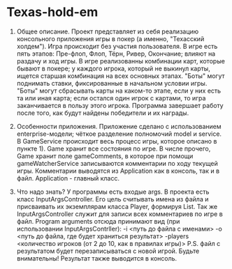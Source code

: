 # Texas-hold-em

 1) Общее описание.
 Проект представляет из себя реализацию консольного приложения игры в покер (а именно, "Техасский холдем").
 Игра происходит без участия пользователя.
 В игре есть пять этапов: Пре-флоп, Флоп, Тёрн, Ривер, Окончание; влияют на раздачу и ход игры.
 В игре реализованны комбинации карт, которые бывают в покере; у каждого игрока, который не выкинул карты, ищется старшая комбинация на всех основных этапах.
 "Боты" могут поднимать ставки, фиксированные в начальном условии игры.
 "Боты" могут сбрасывать карты на каком-то этапе, если у них есть та или иная карта; если остался один игрок с картами, то игра заканчивается в пользу этого игрока. 
 Программа завершает работу после того, как будут найдены победители и их награды.

 2) Особенности приложения.
 Приложение сделано с использованием enterprise-модели; чёткое разделение полномочий model и service.
 В GameService происходит весь процесс игры, которое описано в пункте 1).
 Game хранит все состояния по игре.
 В числе прочего, Game хранит поле gameComments, в которое при помощи gameWatcherService записываются комментарии по ходу текущей игры.
 Комментарии выводятся из Application как в консоль, так и в файл.
 Application - главный класс.

 3) Что надо знать?
 У программы есть входые args.
 В проекта есть класс InputArgsController.
 Его цель считывать имена из файла и присваивать их экземплярам класса Player, формируя List<Player>.
 Так же InputArgsController служит для записи всех комментариев по игре в файл.
 Program arguments отсюда принимают вид (при использовании InputArgsContrller):
 -i <путь до файла с именами> -o <путь до файла, где будет храниться результат> -players <количество игроков (от 2 до 10, как в правилах игры)>
 P.S. файл с результатом будет перезаписываться с новой игрой. Будьте внимательны!
 Результат также выводится в консоль.
